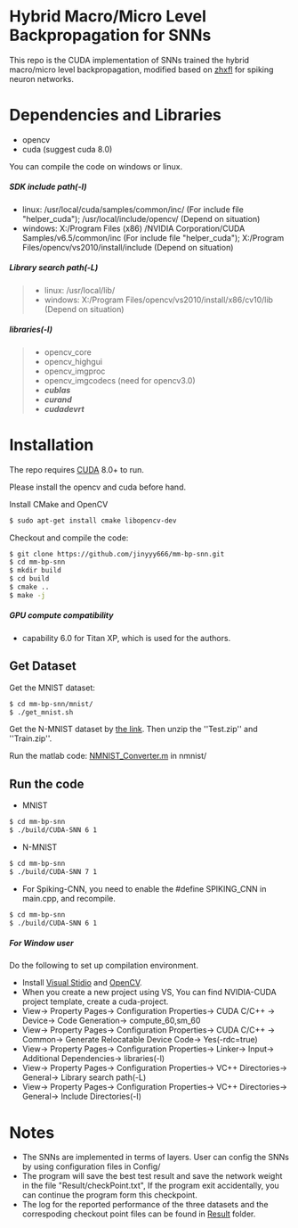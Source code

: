 # Hybrid Macro/Micro Level Backpropagation for SNNs
This repo is the CUDA implementation of SNNs trained the hybrid macro/micro level backpropagation, modified based on <a href="https://github.com/zhxfl/CUDA-CNN">zhxfl</a> for spiking neuron networks.

# Dependencies and Libraries
* opencv
* cuda (suggest cuda 8.0)

You can compile the code on windows or linux.   
##### SDK include path(-I)   
* linux: /usr/local/cuda/samples/common/inc/ (For include file "helper_cuda"); /usr/local/include/opencv/ (Depend on situation)        
* windows: X:/Program Files (x86) /NVIDIA Corporation/CUDA Samples/v6.5/common/inc (For include file "helper_cuda"); X:/Program Files/opencv/vs2010/install/include (Depend on situation)

##### Library search path(-L)   
>* linux: /usr/local/lib/   
>* windows: X:/Program Files/opencv/vs2010/install/x86/cv10/lib (Depend on situation)    
>
##### libraries(-l)      
>* opencv_core   
>* opencv_highgui   
>* opencv_imgproc   
>* opencv_imgcodecs (need for opencv3.0)   
>* ***cublas***   
>* ***curand***   
>* ***cudadevrt***  

# Installation

The repo requires [CUDA](https://developer.nvidia.com/cuda-toolkit-archive) 8.0+ to run.

Please install the opencv and cuda before hand.

Install CMake and OpenCV
```sh
$ sudo apt-get install cmake libopencv-dev 
```

Checkout and compile the code:
```sh
$ git clone https://github.com/jinyyy666/mm-bp-snn.git
$ cd mm-bp-snn
$ mkdir build
$ cd build
$ cmake ..
$ make -j
```
##### GPU compute compatibility
* capability 6.0 for Titan XP, which is used for the authors. 


## Get Dataset
Get the MNIST dataset:
```sh
$ cd mm-bp-snn/mnist/
$ ./get_mnist.sh
```
Get the N-MNIST dataset by [the link](http://www.garrickorchard.com/datasets/n-mnist). Then unzip the ''Test.zip'' and ''Train.zip''. 

Run the matlab code: [NMNIST_Converter.m](https://github.com/jinyyy666/mm-bp-snn/tree/master/nmnist) in nmnist/

## Run the code 
* MNIST 
```sh
$ cd mm-bp-snn
$ ./build/CUDA-SNN 6 1
```
* N-MNIST 
```sh
$ cd mm-bp-snn
$ ./build/CUDA-SNN 7 1
```
* For Spiking-CNN, you need to enable the #define SPIKING_CNN in main.cpp, and recompile.
```sh
$ cd mm-bp-snn
$ ./build/CUDA-SNN 6 1
```

##### For Window user
Do the following to set up compilation environment.
* Install [Visual Stidio](https://www.visualstudio.com/downloads/) and [OpenCV](https://opencv.org/releases.html).
* When you create a new project using VS, You can find NVIDIA-CUDA project template, create a cuda-project.
* View-> Property Pages-> Configuration Properties-> CUDA C/C++ -> Device-> Code Generation-> compute_60,sm_60   
* View-> Property Pages-> Configuration Properties-> CUDA C/C++ -> Common-> Generate Relocatable Device Code-> Yes(-rdc=true) 
* View-> Property Pages-> Configuration Properties-> Linker-> Input-> Additional Dependencies-> libraries(-l)   
* View-> Property Pages-> Configuration Properties-> VC++ Directories-> General-> Library search path(-L)  
* View-> Property Pages-> Configuration Properties-> VC++ Directories-> General-> Include Directories(-I)  

# Notes
* The SNNs are implemented in terms of layers. User can config the SNNs by using configuration files in Config/
* The program will save the best test result and save the network weight in the file "Result/checkPoint.txt", If the program exit accidentally, you can continue the program form this checkpoint.
* The log for the reported performance of the three datasets and the correspoding checkout point files can be found in [Result](https://github.com/jinyyy666/mm-bp-snn/tree/master/Result) folder.
